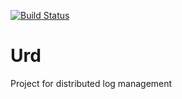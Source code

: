 [![Build Status](https://travis-ci.org/edercnj/urd.svg?branch=master)](https://travis-ci.org/edercnj/urd)
# Urd
Project for distributed log management
